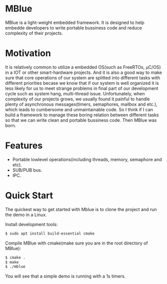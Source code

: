 # MBlue
MBlue is a light-weight embedded framework. It is designed to help embedde developers to write portable bussiness code and reduce complexity of their projects. 

# Motivation
It is relatively common to utilize a embedded OS(such as FreeRTOs, μC/OS) in a IOT or other smart-hardware projects. 
And it is also a good way to make sure that core operations of our system are splitted into different tasks with different priorities becase we know that if our system is well organized it is less likely for us to meet strange problems in final part of our development cycle such as system hang, multi-thread issue.
Unfortunately, when complexity of our projects grows, we usually found it painful to handle plenty of asynchronous messages(timers, semaphores, mailbox and etc.), which leads to cumbersome and unmaintainable code. 
So I think if I can build a framework to manage these boring relation between different tasks so that we can write clean and portable bussiness code.
Then MBlue was born.

# Features
* Portable lowlevel operations(including threads, memory, semaphore and etc).
* SUB/PUB bus.
* IPC.

# Quick Start
The quickest way to get started with Mblue is to clone the project and run the demo in a Linux.

Install development tools:
```bash
$ sudo apt install build-essential cmake
```
Compile MBlue with cmake(make sure you are in the root directory of MBlue):
```bash
$ cmake .
$ make
$ ./mblue
```
You will see that a simple demo is running with a 1s timers.

